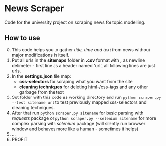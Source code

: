 # News Scraper
Code for the university project on scraping news for topic modelling.


## How to use
0. This code helps you to gather *title, time and text* from news without major modifications in itself.
1. Put all urls in the **sitemaps** folder in **.csv** format with **,** as newline delimeter - first line as a header named 'url', all following lines are just urls.
2. In the **settings.json** file map:
    - **css-selectors** for scraping what you want from the site
    - **cleaning techniques** for deleting html-/css-tags and any other garbage from the text
3. Set folder with this code as working directory and run `python scraper.py --test sitename url` to test previously mapped css-selectors and cleaning techniques.
4. After that run `python scraper.py sitename` for basic parsing with *requests* package or `python scraper.py --selenium sitename` for more complex parsing with *selenium* package (will silently run browser window and behaves more like a human - sometimes it helps)
5. ...
6. PROFIT
